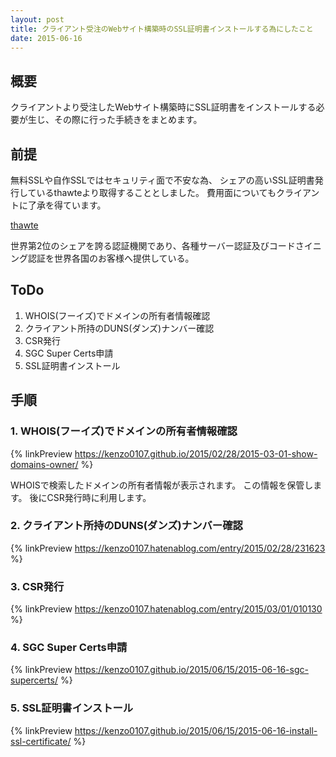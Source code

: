 ```yaml
---
layout: post
title: クライアント受注のWebサイト構築時のSSL証明書インストールする為にしたこと
date: 2015-06-16
---
```


## 概要

クライアントより受注したWebサイト構築時にSSL証明書をインストールする必要が生じ、その際に行った手続きをまとめます。

## 前提

無料SSLや自作SSLではセキュリティ面で不安な為、
シェアの高いSSL証明書発行しているthawteより取得することとしました。
費用面についてもクライアントに了承を得ています。

[thawte](http://www.jp-thawte.com/)

世界第2位のシェアを誇る認証機関であり、各種サーバー認証及びコードさイニング認証を世界各国のお客様へ提供している。

## ToDo

1. WHOIS(フーイズ)でドメインの所有者情報確認
2. クライアント所持のDUNS(ダンズ)ナンバー確認
3. CSR発行
4. SGC Super Certs申請
5. SSL証明書インストール

## 手順

### 1. WHOIS(フーイズ)でドメインの所有者情報確認

{% linkPreview https://kenzo0107.github.io/2015/02/28/2015-03-01-show-domains-owner/ %}

WHOISで検索したドメインの所有者情報が表示されます。
この情報を保管します。
後にCSR発行時に利用します。


### 2. クライアント所持のDUNS(ダンズ)ナンバー確認

{% linkPreview https://kenzo0107.hatenablog.com/entry/2015/02/28/231623 %}


### 3. CSR発行

{% linkPreview https://kenzo0107.hatenablog.com/entry/2015/03/01/010130 %}



### 4. SGC Super Certs申請

{% linkPreview https://kenzo0107.github.io/2015/06/15/2015-06-16-sgc-supercerts/ %}


### 5. SSL証明書インストール

{% linkPreview https://kenzo0107.github.io/2015/06/15/2015-06-16-install-ssl-certificate/ %}
